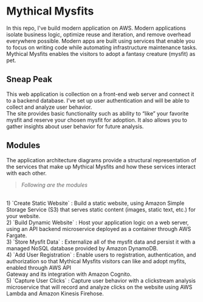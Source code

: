 # Mythical Mysfits

In this repo, I've build modern application on AWS. Modern applications isolate business logic, optimize reuse and iteration, and remove overhead everywhere possible. Modern apps are built using services that enable you to focus on writing code while automating infrastructure maintenance tasks.
<br>
Mythical Mysfits enables the visitors to adopt a fantasy creature (mysfit) as pet.

## Sneap Peak

This web application is collection on a front-end web server and connect it to a backend database. I've set up user authentication and will be able to collect and analyze user behavior.
<br>
The site provides basic functionality such as ability to “like” your favorite mysfit and reserve your chosen mysfit for adoption. It also allows you to gather insights about user behavior for future analysis.
<br>

## Modules

The application architecture diagrams provide a structural representation of the services that make up Mythical Mysfits and how these services interact with each other.<br>

> _Following are the modules_
<br>
1) `Create Static Website` : Build a static website, using Amazon Simple Storage Service (S3) that serves static content (images, static text, etc.) for your website.
<br>
2) `Build Dynamic Website` : Host your application logic on a web server, using an API backend microservice deployed as a container through AWS Fargate.
<br>
3) `Store Mysfit Data` : Externalize all of the mysfit data and persist it with a managed NoSQL database provided by Amazon DynamoDB.
<br>
4) `Add User Registration` : Enable users to registration, authentication, and authorization so that Mythical Mysfits visitors can like and adopt myfits, enabled through AWS API
<br> 
Gateway and its integration with Amazon Cognito.
<br>
5) `Capture User Clicks` : Capture user behavior with a clickstream analysis microservice that will record and analyze clicks on the website using AWS Lambda and Amazon Kinesis Firehose. 
<br>
